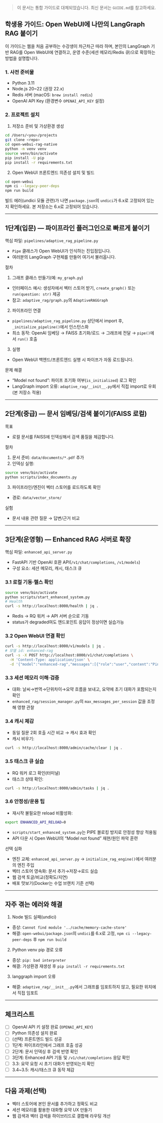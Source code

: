 > 이 문서는 통합 가이드로 대체되었습니다. 최신 문서는 `GUIDE.md`를 참고하세요.

## 학생용 가이드: Open WebUI에 나만의 LangGraph RAG 붙이기

이 가이드는 웹을 처음 공부하는 수강생이 차근차근 따라 하며, 본인의 LangGraph 기반 RAG를 Open WebUI에 연결하고, 운영 수준(세션 메모리/Redis 큐)으로 확장하는 방법을 설명합니다.

### 1. 사전 준비물
- Python 3.11
- Node.js 20~22 (권장 22.x)
- Redis 서버 (macOS: `brew install redis`)
- OpenAI API Key (환경변수 `OPENAI_API_KEY` 설정)

### 2. 프로젝트 설치
1) 저장소 준비 및 가상환경 생성
```bash
cd /Users/<you>/projects
git clone <repo>
cd open-webui-rag-native
python -m venv venv
source venv/bin/activate
pip install -U pip
pip install -r requirements.txt
```

2) Open WebUI 프론트엔드 의존성 설치 및 빌드
```bash
cd open-webui
npm ci --legacy-peer-deps
npm run build
```
빌드 에러(undici 모듈 관련)가 나면 `package.json`의 `undici`가 6.x로 고정되어 있는지 확인하세요. 본 저장소는 6.x로 고정되어 있습니다.

---

## 1단계(입문) — 파이프라인 플러그인으로 빠르게 붙이기

핵심 파일: `pipelines/adaptive_rag_pipeline.py`
- `Pipe` 클래스가 Open WebUI가 인식하는 진입점입니다.
- 여러분의 LangGraph 구현체를 만들어 여기서 불러옵니다.

절차
1) 그래프 클래스 만들기(예: `my_graph.py`)
- 인터페이스 예시: 생성자에서 벡터 스토어 받기, `create_graph()` 또는 `run(question: str)` 제공
- 참고: `adaptive_rag/graph.py`의 `AdaptiveRAGGraph`

2) 파이프라인 연결
- `pipelines/adaptive_rag_pipeline.py` 상단에서 import 후, `_initialize_pipeline()`에서 인스턴스화
- 최소 동작: OpenAI 임베딩 → FAISS 초기화/로드 → 그래프에 전달 → `pipe()`에서 `run()` 호출

3) 실행
- Open WebUI 백엔드/프론트엔드 실행 시 파이프가 자동 로드됩니다.

문제 해결
- “Model not found”: 파이프 초기화 여부(`is_initialized`) 로그 확인
- LangGraph import 오류: `adaptive_rag/__init__.py`에서 직접 import로 우회(본 저장소 적용)

---

## 2단계(중급) — 문서 임베딩/검색 붙이기(FAISS 로컬)

목표
- 로컬 문서를 FAISS에 인덱싱해서 검색 품질을 체감합니다.

절차
1) 문서 준비: `data/documents/*.pdf` 추가
2) 인덱싱 실행:
```bash
source venv/bin/activate
python scripts/index_documents.py
```
3) 파이프라인/엔진이 벡터 스토어를 로드하도록 확인
- 경로: `data/vector_store/`

실험
- 문서 내용 관련 질문 → 답변/근거 비교

---

## 3단계(운영형) — Enhanced RAG 서버로 확장

핵심 파일: `enhanced_api_server.py`
- FastAPI 기반 OpenAI 호환 API(`/v1/chat/completions`, `/v1/models`)
- 구성 요소: 세션 메모리, 캐시, 태스크 큐

### 3.1 로컬 기동·헬스 확인
```bash
source venv/bin/activate
python scripts/start_enhanced_system.py
# Health
curl -s http://localhost:8000/health | jq .
```
- Redis → RQ 워커 → API 서버 순으로 기동
- status가 degraded여도 엔드포인트 응답이 정상이면 실습가능

### 3.2 Open WebUI 연결 확인
```bash
curl -s http://localhost:8000/v1/models | jq .
# 모델 id: enhanced-rag
curl -s -X POST http://localhost:8000/v1/chat/completions \
  -H 'Content-Type: application/json' \
  -d '{"model":"enhanced-rag","messages":[{"role":"user","content":"Ping?"}]}' | jq .
```

### 3.3 세션 메모리 이해·검증
- 대화: 날씨→번역→단위차이→요약 흐름을 보내고, 요약에 초기 대화가 포함되는지 확인
- `enhanced_rag/session_manager.py`의 `max_messages_per_session` 값을 조정해 영향 관찰

### 3.4 캐시 체감
- 동일 질문 2회 호출 시간 비교 → 캐시 효과 확인
- 캐시 비우기:
```bash
curl -s http://localhost:8000/admin/cache/clear | jq .
```

### 3.5 태스크 큐 실습
- RQ 워커 로그 확인(터미널)
- 태스크 상태 확인:
```bash
curl -s http://localhost:8000/admin/tasks | jq .
```

### 3.6 안정성/운용 팁
- 재시작 불필요한 reload 비활성화:
```bash
export ENHANCED_API_RELOAD=0
```
- `scripts/start_enhanced_system.py`는 PIPE 블로킹 방지로 안정성 향상 적용됨
- API 다운 시 Open WebUI의 “Model not found” 재현/원인 파악 훈련

선택 심화
- 엔진 교체: `enhanced_api_server.py` → `initialize_rag_engine()`에서 여러분의 엔진 주입
- 벡터 스토어 영속화: 문서 추가→저장→로드 실습
- 웹 검색 토글/비교(정확도/지연)
- 배포 맛보기(Docker는 수업 브랜치 기준 선택)

---

## 자주 겪는 에러와 해결

1) Node 빌드 실패(undici)
- 증상: `Cannot find module '../cache/memory-cache-store'`
- 해결: `open-webui/package.json`의 `undici`를 6.x로 고정, `npm ci --legacy-peer-deps` 후 `npm run build`

2) Python venv pip 경로 오류
- 증상: `pip: bad interpreter`
- 해결: 가상환경 재생성 후 `pip install -r requirements.txt`

3) langgraph import 오류
- 해결: `adaptive_rag/__init__.py`에서 그래프를 임포트하지 않고, 필요한 위치에서 직접 임포트

---

## 체크리스트
- [ ] OpenAI API 키 설정 완료 (`OPENAI_API_KEY`)
- [ ] Python 의존성 설치 완료
- [ ] (선택) 프론트엔드 빌드 성공
- [ ] 1단계: 파이프라인에서 그래프 호출 성공
- [ ] 2단계: 문서 인덱싱 후 검색 반영 확인
- [ ] 3단계: Enhanced API 기동 및 `/v1/chat/completions` 응답 확인
- [ ] 3.3: 요약 요청 시 초기 대화가 반영되는지 확인
- [ ] 3.4~3.5: 캐시/태스크 큐 동작 체감

---

## 다음 과제(선택)
- 벡터 스토어에 본인 문서를 추가하고 정확도 비교
- 세션 메모리를 활용한 대화형 요약 UX 만들기
- 웹 검색과 벡터 검색을 하이브리드로 결합해 라우팅 개선


